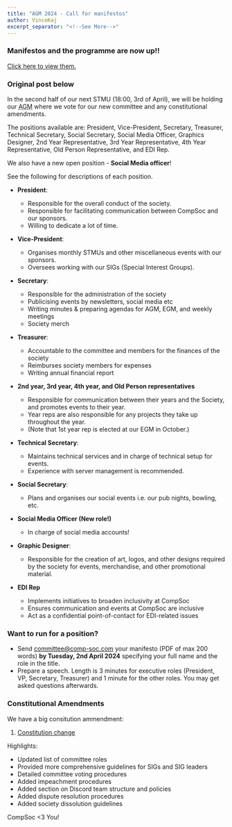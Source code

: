 ```yaml
---
title: "AGM 2024 - Call for manifestos"
author: VinceKaj
excerpt_separator: "<!--See More-->"
---
```


### Manifestos and the programme are now up!!

[Click here to view them.](https://comp-soc.com/blog/2024/03/20/2024-agm-manifestos.html)

### Original post below

In the second half of our next STMU (<time datetime="2024-04-03 18:00Z">18:00, 3rd of April</time>), we will be holding our <abbr title="Annual General Meeting">AGM</abbr> where we vote for our new committee and any constitutional amendments.

The positions available are: President, Vice-President, Secretary, Treasurer, Technical Secretary, Social Secretary, Social Media Officer, Graphics Designer, 2nd Year Representative, 3rd Year Representative, 4th Year Representative, Old Person Representative, and EDI Rep.

We also have a new open position - **Social Media officer**!

See the following for descriptions of each position.
<!--See More-->
- **President**:
  - Responsible for the overall conduct of the society.
  - Responsible for facilitating communication between CompSoc and our sponsors.
  - Willing to dedicate a lot of time.

- **Vice-President**:
  - Organises monthly STMUs and other miscellaneous events with our sponsors.
  - Oversees working with our SIGs (Special Interest Groups).

- **Secretary**:
  - Responsible for the administration of the society
  - Publicising events by newsletters, social media etc
  - Writing minutes & preparing agendas for AGM, EGM, and weekly meetings
  - Society merch

- **Treasurer**:
  - Accountable to the committee and members for the finances of the society
  - Reimburses society members for expenses
  - Writing annual financial report

- **2nd year, 3rd year, 4th year, and Old Person representatives**
  - Responsible for communication between their years and the Society, and promotes events to their year.
  - Year reps are also responsible for any projects they take up throughout the year.
  - (Note that 1st year rep is elected at our EGM in October.)

- **Technical Secretary**:
  - Maintains technical services and in charge of technical setup for events.
  - Experience with server management is recommended.

- **Social Secretary**:
  - Plans and organises our social events i.e. our pub nights, bowling, etc.

- **Social Media Officer (New role!)**
  - In charge of social media accounts!

- **Graphic Designer**:
  - Responsible for the creation of art, logos, and other designs required by the society for events, merchandise, and other promotional material.

- **EDI Rep**
  - Implements initiatives to broaden inclusivity at CompSoc
  - Ensures communication and events at CompSoc are inclusive
  - Act as a confidential point-of-contact for EDI-related issues


### Want to run for a position?

- Send committee@comp-soc.com your manifesto (PDF of max 200 words) **by Tuesday, 2nd April 2024** specifying your full name and the role in the title.
- Prepare a speech. Length is 3 minutes for executive roles (President, VP, Secretary, Treasurer) and 1 minute for the other roles. You may get asked questions afterwards.

### Constitutional Amendments

We have a big consitution ammendment:
1. [Constitution change](https://github.com/compsoc-edinburgh/constitution/pull/42)

Highlights:
  * Updated list of committee roles
  * Provided more comprehensive guidelines for SIGs and SIG leaders
  * Detailed committee voting procedures
  * Added impeachment procedures
  * Added section on Discord team structure and policies
  * Added dispute resolution procedures
  * Added society dissolution guidelines

CompSoc <3 You!
